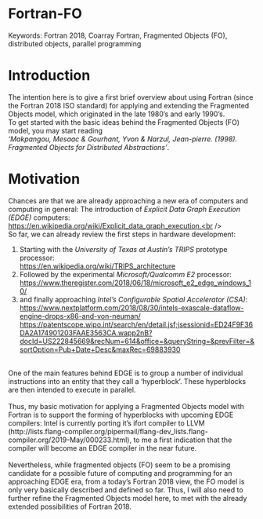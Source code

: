 # Fortran-FO
Keywords: Fortran 2018, Coarray Fortran, Fragmented Objects (FO), distributed objects, parallel programming

# Introduction
The intention here is to give a first brief overview about using Fortran (since the Fortran 2018 ISO standard) for applying and extending the Fragmented Objects model, which originated in the late 1980’s and early 1990’s. <br />
To get started with the basic ideas behind the Fragmented Objects (FO) model, you may start reading <br />
*‘Makpangou, Mesaac & Gourhant, Yvon & Narzul, Jean-pierre. (1998). Fragmented Objects for Distributed Abstractions’*. <br />

# Motivation
Chances are that we are already approaching a new era of computers and computing in general: The introduction of *Explicit Data Graph Execution (EDGE)* computers: <br />
https://en.wikipedia.org/wiki/Explicit_data_graph_execution.<br />
<br />
So far, we can already review the first steps in hardware development:
1. Starting with the *University of Texas at Austin’s TRIPS* prototype processor: <br />
https://en.wikipedia.org/wiki/TRIPS_architecture
2. Followed by the experimental *Microsoft/Qualcomm E2* processor:<br />
https://www.theregister.com/2018/06/18/microsoft_e2_edge_windows_10/
3. and finally approaching *Intel’s Configurable Spatial Accelerator (CSA)*: <br />
https://www.nextplatform.com/2018/08/30/intels-exascale-dataflow-engine-drops-x86-and-von-neuman/ <br />
https://patentscope.wipo.int/search/en/detail.jsf;jsessionid=ED24F9F36DA2A174901203FAAE3563CA.wapp2nB?docId=US222845669&recNum=614&office=&queryString=&prevFilter=&sortOption=Pub+Date+Desc&maxRec=69883930 <br />
<br />
One of the main features behind EDGE is to group a number of individual instructions into an entity that they call a ‘hyperblock’. These hyperblocks are then intended to execute in parallel.<br />
<br />
Thus, my basic motivation for applying a Fragmented Objects model with Fortran is to support the forming of hyperblocks with upcoming EDGE compilers: Intel is currently porting it’s ifort compiler to LLVM (http://lists.flang-compiler.org/pipermail/flang-dev_lists.flang-compiler.org/2019-May/000233.html), to me a first indication that the compiler will become an EDGE compiler in the near future.<br />
<br />
Nevertheless, while fragmented objects (FO) seem to be a promising candidate for a possible future of computing and programming for an approaching EDGE era, from a today’s Fortran 2018 view, the FO model is only very basically described and defined so far. Thus, I will also need to further refine the Fragmented Objects model here, to met with the already extended possibilities of Fortran 2018.<br />
